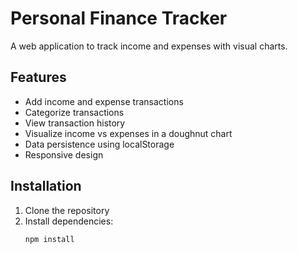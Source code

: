# Personal Finance Tracker

A web application to track income and expenses with visual charts.

## Features

- Add income and expense transactions
- Categorize transactions
- View transaction history
- Visualize income vs expenses in a doughnut chart
- Data persistence using localStorage
- Responsive design

## Installation

1. Clone the repository
2. Install dependencies:
   ```bash
   npm install
